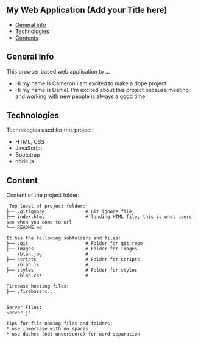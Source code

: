 ## My Web Application (Add your Title here)

* [General info](#general-info)
* [Technologies](#technologies)
* [Contents](#content)

## General Info
This browser based web application to ...
* Hi my name is Cameron i am excited to make a dope project
* Hi my name is Daniel. I'm excited about this project because meeting and working with new people is always a good time.

	
## Technologies
Technologies used for this project:
* HTML, CSS
* JavaScript
* Bootstrap 
* node js
	
## Content
Content of the project folder:

```
 Top level of project folder: 
├── .gitignore               # Git ignore file
├── index.html               # landing HTML file, this is what users see when you come to url
└── README.md

It has the following subfolders and files:
├── .git                     # Folder for git repo
├── images                   # Folder for images
    /blah.jpg                # 
├── scripts                  # Folder for scripts
    /blah.js                 # 
├── styles                   # Folder for styles
    /blah.css                # 

Firebase hosting files: 
├── .firebaserc...


Server Files:
Server.js

Tips for file naming files and folders:
* use lowercase with no spaces
* use dashes (not underscore) for word separation

